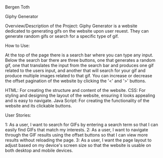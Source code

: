 Bergen Toth

Giphy Generator

Overview/Description of the Project: Giphy Generator is a website dedicated to generating gifs on the website upon user reuest. They can generate random gifs or search for a specific type of gif.

How to Use:

At the top of the page there is a search bar where you can type any input. Below the search bar there are three buttons, one that generates a random gif, one that translates the input from the search bar and produces one gif related to the users input, and another that will search for your gif and produce multiple images related to that gif.
You can increase or decrease the offset pagination of the website by clicking the '<' and '>' buttons. 

HTML: For creating the structure and content of the website.
CSS: For styling and designing the layout of the website, ensuring it looks appealing and is easy to navigate.
Java Script: For creating the functionality of the website and its clickable buttons. 

User Stories:

1: As a user, I want to search for GIFs by entering a search term so that I can easily find GIFs that match my interests. 
2: As a user, I want to navigate through the GIF results using the offset buttons so that I can view more results without reloading the page. 
3: As a user, I want the page layout to adjust based on my device's screen size so that the website is usable on both desktop and mobile devices.

